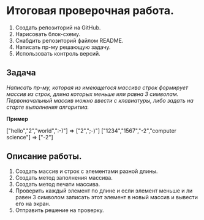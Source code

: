 # Итоговая проверочная работа.
1. Создать репозиторий на GitHub.
2. Нарисовать блок-схему.
3. Снабдить репозиторий файлом README.
4. Написать пр-му решающую задачу.
5. Использовать контроль версий.

## Задача

*Написать пр-му, которая из имеющегося массива строк формирует массив из строк, длина которых меньше или равна 3 символам. Первоначальный массив можно ввести с клавиатуры, либо задать на старте выполнения алгоритма.*

**Пример** 

["hello","2","world",":-)"] => ["2",";-)"]
["1234","1567","-2","computer science"] => ["-2"]

## Описание работы.

1. Создать массив и строк с элементами разной длины.
2. Создать метод заполнения массива.
3. Создать метод печати массива.
4. Проверить каждый элемент по длине и если элемент меньше и ли равен 3 символом записать этот элемент в новый массив и вывести его на экран.
5. Отправить решение на проверку.
